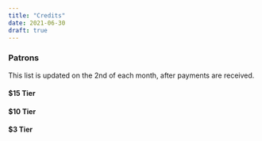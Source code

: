 ```yaml
---
title: "Credits"
date: 2021-06-30
draft: true
---
```


### Patrons
This list is updated on the 2nd of each month, after payments are received.

#### $15 Tier

#### $10 Tier

#### $3 Tier